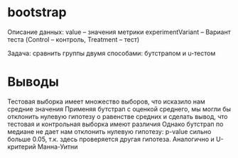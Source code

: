 # bootstrap
Описание данных:
value – значения метрики
experimentVariant – Вариант теста (Control – контроль, Treatment – тест)

Задача:
сравнить группы двумя способами: бутстрапом и u-тестом

# Выводы
Тестовая выборка имеет множество выборов, что исказило нам средние значения
Применяя бутстрап с оценкой среднего, мы могли бы отклонить нулевую гипотезу о равенстве средних и сделать вывод, что тестовая и контрольная выборка имеют различия
Однако бутстрап по медиане не дает нам отклонить нулевую гипотезу: p-value сильно больше 0.05, т.к. здесь проверяется другая гипотеза. Аналогично и U-критерий Манна-Уитни
